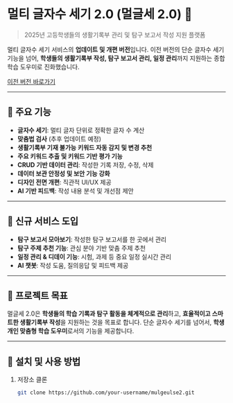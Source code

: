 # 멀티 글자수 세기 2.0 (멀글세 2.0) 📝

> 2025년 고등학생들의 생활기록부 관리 및 탐구 보고서 작성 지원 플랫폼

멀티 글자수 세기 서비스의 **업데이트 및 개편 버전**입니다. 이전 버전의 단순 글자수 세기 기능을 넘어, **학생들의 생활기록부 작성, 탐구 보고서 관리, 일정 관리**까지 지원하는 종합 학습 도우미로 진화했습니다.

[이전 버전 바로가기](https://kimsj5025.github.io/setuksaver/)

---

## 🔹 주요 기능

- **글자수 세기**: 멀티 글자 단위로 정확한 글자 수 계산  
- **맞춤법 검사** (추후 업데이트 예정)  
- **생활기록부 기재 불가능 키워드 자동 감지 및 변경 추천**  
- **주요 키워드 추출 및 키워드 기반 평가 기능**  
- **CRUD 기반 데이터 관리**: 작성한 기록 저장, 수정, 삭제  
- **데이터 보관 안정성 및 보안 기능 강화**  
- **디자인 전면 개편**: 직관적 UI/UX 제공  
- **AI 기반 피드백**: 작성 내용 분석 및 개선점 제안  

---

## 🔹 신규 서비스 도입

- **탐구 보고서 모아보기**: 작성한 탐구 보고서를 한 곳에서 관리  
- **탐구 주제 추천 기능**: 관심 분야 기반 맞춤 주제 추천  
- **일정 관리 & 디데이 기능**: 시험, 과제 등 중요 일정 실시간 관리  
- **AI 챗봇**: 작성 도움, 질의응답 및 피드백 제공  

---

## 🔹 프로젝트 목표

멀글세 2.0은 **학생들의 학습 기록과 탐구 활동을 체계적으로 관리**하고, **효율적이고 스마트한 생활기록부 작성**을 지원하는 것을 목표로 합니다. 단순 글자수 세기를 넘어서, **학생 개인 맞춤형 학습 도우미**로서의 기능을 제공합니다.

---

## 🔹 설치 및 사용 방법

1. 저장소 클론  
   ```bash
   git clone https://github.com/your-username/mulgeulse2.git